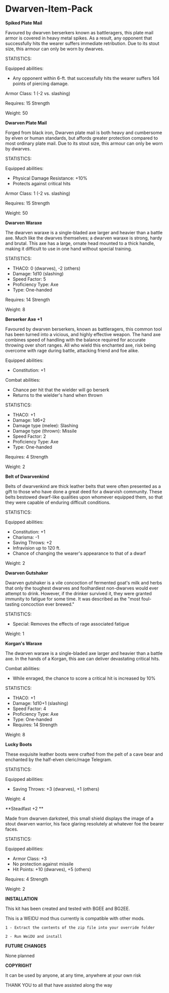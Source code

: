 # Dwarven-Item-Pack

**Spiked Plate Mail**

Favoured by dwarven berserkers known as battleragers, this plate mail armor is covered in heavy metal spikes. As a result, any opponent that successfully hits the wearer suffers immediate retribution. Due to its stout size, this armour can only be worn by dwarves.

STATISTICS:

Equipped abilities:
- Any opponent within 6-ft. that successfully hits the wearer suffers 1d4 points of piercing damage.

Armor Class: 1 (-2 vs. slashing)

Requires: 15 Strength

Weight: 50

**Dwarven Plate Mail**

Forged from black iron, Dwarven plate mail is both heavy and cumbersome by elven or human standards, but affords greater protection compared to most ordinary plate mail. Due to its stout size, this armour can only be worn by dwarves.

STATISTICS:

Equipped abilities:
- Physical Damage Resistance: +10%
- Protects against critical hits

Armor Class: 1 (-2 vs. slashing)

Requires: 15 Strength

Weight: 50

**Dwarven Waraxe**

The dwarven waraxe is a single-bladed axe larger and heavier than a battle axe. Much like the dwarves themselves; a dwarven waraxe is strong, hardy and brutal. This axe has a large, ornate head mounted to a thick handle, making it difficult to use in one hand without special training.

STATISTICS:
- THAC0: 0 (dwarves), -2 (others)
- Damage: 1d10 (slashing)
- Speed Factor: 5
- Proficiency Type: Axe
- Type: One-handed

Requires: 14 Strength

Weight: 8

**Berserker Axe +1**

Favoured by dwarven berserkers, known as battleragers, this common tool has been turned into a vicious, and highly effective weapon. The hand axe combines speed of handling with the balance required for accurate throwing over short ranges. All who wield this enchanted axe, risk being overcome with rage during battle, attacking friend and foe alike.

Equipped abilities:
- Constitution: +1

Combat abilities:
- Chance per hit that the wielder will go berserk
- Returns to the wielder's hand when thrown

STATISTICS:
- THAC0: +1
- Damage: 1d6+2
- Damage type (melee): Slashing
- Damage type (thrown): Missile
- Speed Factor: 2
- Proficiency Type: Axe
- Type: One-handed

Requires: 4 Strength

Weight: 2

**Belt of Dwarvenkind**

Belts of dwarvenkind are thick leather belts that were often presented as a gift to those who have done a great deed for a dwarvish community. These belts bestowed dwarf-like qualities upon whomever equipped them, so that they were capable of enduring difficult conditions. 

STATISTICS:

Equipped abilities:
- Constitution: +1
- Charisma: -1
- Saving Throws: +2
- Infravision up to 120 ft.
- Chance of changing the wearer's appearance to that of a dwarf

Weight: 2

**Dwarven Gutshaker**

Dwarven gutshaker is a vile concoction of fermented goat's milk and herbs that only the toughest dwarves and foolhardiest non-dwarves would ever attempt to drink. However, if the drinker survived it, they were granted immunity to fatigue for some time. It was described as the "most foul-tasting concoction ever brewed."

STATISTICS:

- Special: Removes the effects of rage associated fatigue

Weight: 1

**Korgan's Waraxe**

The dwarven waraxe is a single-bladed axe larger and heavier than a battle axe. In the hands of a Korgan, this axe can deliver devastating critical hits.

Combat abilities:
- While enraged, the chance to score a critical hit is increased by 10%

STATISTICS:

- THAC0: +1
- Damage: 1d10+1 (slashing)
- Speed Factor: 4
- Proficiency Type: Axe
- Type: One-handed
- Requires: 14 Strength

Weight: 8

**Lucky Boots**

These exquisite leather boots were crafted from the pelt of a cave bear and enchanted by the half-elven cleric/mage Telegram.

STATISTICS:

Equipped abilities:
- Saving Throws: +3 (dwarves), +1 (others)

Weight: 4

**Steadfast +2 **

Made from dwarven darksteel, this small shield displays the image of a stout dwarven warrior, his face glaring resolutely at whatever foe the bearer faces.   

STATISTICS:  

Equipped abilities:
- Armor Class: +3
- No protection against missile
- Hit Points: +10 (dwarves), +5 (others)

Requires:
 4 Strength

Weight: 2

**INSTALLATION**
                 
This kit has been created and tested with BGEE and BG2EE. 

This is a WEIDU mod thus currently is compatible with other mods.

	1 - Extract the contents of the zip file into your override folder

	2 - Run WeiDU and install

**FUTURE CHANGES**

None planned

**COPYRIGHT**

It can be used by anyone, at any time, anywhere at your own risk

THANK YOU to all that have assisted along the way
